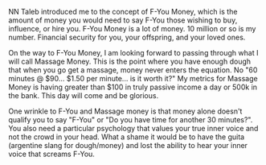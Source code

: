 NN Taleb introduced me to the concept of F-You Money, which is the amount of money you would need to say F-You those wishing to buy, influence, or hire you. F-You Money is a lot of money. 10 million or so is my number. Financial security for you, your offspring, and your loved ones.

On the way to F-You Money, I am looking forward to passing through what I will call Massage Money. This is the point where you have enough dough that when you go get a massage, money never enters the equation. No "60 minutes @ $90... $1.50 per minute... is it worth it?" My metrics for Massage Money is having greater than $100 in truly passive income a day or 500k in the bank. This day will come and be glorious.

One wrinkle to F-You and Massage money is that money alone doesn't qualify you to say "F-You" or "Do you have time for another 30 minutes?". You also need a particular psychology that values your true inner voice and not the crowd in your head. What a shame it would be to have the guita (argentine slang for dough/money) and lost the ability to hear your inner voice that screams F-You.
